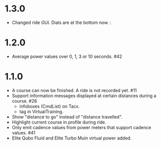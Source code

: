 # 1.3.0

- Changed ride GUI. Dials are at the bottom now.
:
# 1.2.0

- Average power values over 0, 1, 3 or 10 seconds. #42 

# 1.1.0

- A course can now be finished. A ride is not recorded yet. #11
- Support information messages displayed at certain distances during a course. #26
   - infoboxes (CmdList) on Tacx.
   - <informations> tag in VirtualTraining.
- Show "distance to go" instead of "distance travelled".
- Highlight current course in profile during ride.
- Only emit cadence values from power meters that support cadence values. #41
- Elite Qubo Fluid and Elite Turbo Muin virtual power added.

